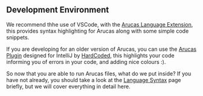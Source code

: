 ## Development Environment

We recommend thhe use of VSCode, with the [Arucas Language Extension](https://marketplace.visualstudio.com/items?itemName=Arucas.arucas), this provides syntax highlighting for Arucas along with some simple code snippets.

If you are developing for an older version of Arucas, you can use the [Arucas Plugin](https://github.com/Kariaro/ArucasHighlighter/tree/main) designed for IntelliJ by [HardCoded](https://github.com/Kariaro), this highlights your code informing you of errors in your code, and adding nice colours :).

So now that you are able to run Arucas files, what do we put inside? If you have not already, you should take a look at the [Language Syntax](https://github.com/senseiwells/Arucas/blob/main/docs/Language%20Documentation/3.%20Syntax.md) page briefly, but we will cover everything in detail here.